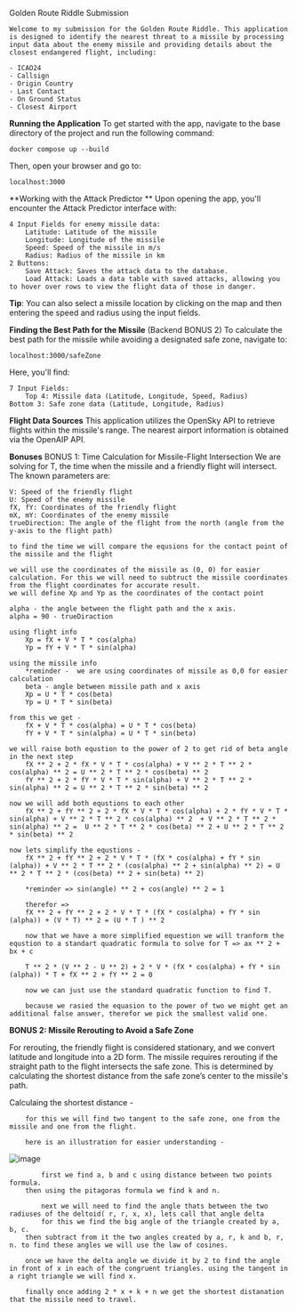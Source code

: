 Golden Route Riddle Submission

	Welcome to my submission for the Golden Route Riddle. This application is designed to identify the nearest threat to a missile by processing input data about the enemy missile and providing details about the 	closest endangered flight, including:

	- ICAO24
	- Callsign
	- Origin Country
	- Last Contact
	- On Ground Status
	- Closest Airport
 
**Running the Application**
To get started with the app, navigate to the base directory of the project and run the following command:

  	docker compose up --build
Then, open your browser and go to:

	localhost:3000

**Working with the Attack Predictor
**	Upon opening the app, you'll encounter the Attack Predictor interface with:
	
	4 Input Fields for enemy missile data:
		Latitude: Latitude of the missile
		Longitude: Longitude of the missile
		Speed: Speed of the missile in m/s
		Radius: Radius of the missile in km
	2 Buttons:
		Save Attack: Saves the attack data to the database.
		Load Attack: Loads a data table with saved attacks, allowing you to hover over rows to view the flight data of those in danger.
**Tip**: You can also select a missile location by clicking on the map and then entering the speed and radius using the input fields.

**Finding the Best Path for the Missile** (Backend BONUS 2)
To calculate the best path for the missile while avoiding a designated safe zone, navigate to:

	localhost:3000/safeZone

 Here, you'll find:

	7 Input Fields:
		Top 4: Missile data (Latitude, Longitude, Speed, Radius)
	Bottom 3: Safe zone data (Latitude, Longitude, Radius)
 
**Flight Data Sources**
This application utilizes the OpenSky API to retrieve flights within the missile's range. 
The nearest airport information is obtained via the OpenAIP API.

**Bonuses**
BONUS 1: Time Calculation for Missile-Flight Intersection
	We are solving for T, the time when the missile and a friendly flight will intersect. The known parameters are:
	
	V: Speed of the friendly flight
	U: Speed of the enemy missile
	fX, fY: Coordinates of the friendly flight
	mX, mY: Coordinates of the enemy missile
	trueDirection: The angle of the flight from the north (angle from the y-axis to the flight path)
 
	to find the time we will compare the equsions for the contact point of the missile and the flight 

	we will use the coordinates of the missile as (0, 0) for easier calculation. For this we will need to subtruct the missile coordinates from the flight coordinates for accurate result.
  	we will define Xp and Yp as the coordinates of the contact point

	alpha - the angle between the flight path and the x axis. 
 	alpha = 90 - trueDiraction
  
	using flight info
		Xp = fX + V * T * cos(alpha)
  		Yp = fY + V * T * sin(alpha)

 	using the missile info	
  		*reminder -  we are using coordinates of missile as 0,0 for easier calculation 
  		beta - angle between missile path and x axis
  		Xp = U * T * cos(beta)
		Yp = U * T * sin(beta)

  	from this we get - 
		fX + V * T * cos(alpha) = U * T * cos(beta)
  		fY + V * T * sin(alpha) = U * T * sin(beta)

 	we will raise both equstion to the power of 2 to get rid of beta angle in the next step
  		fX ** 2 + 2 * fX * V * T * cos(alpha) + V ** 2 * T ** 2 * cos(alpha) ** 2 = U ** 2 * T ** 2 * cos(beta) ** 2
		fY ** 2 + 2 * fY * V * T * sin(alpha) + V ** 2 * T ** 2 * sin(alpha) ** 2 = U ** 2 * T ** 2 * sin(beta) ** 2

  	now we will add both equstions to each other 
   		fX ** 2 + fY ** 2 + 2 * fX * V * T * cos(alpha) + 2 * fY * V * T * sin(alpha) + V ** 2 * T ** 2 * cos(alpha) ** 2  + V ** 2 * T ** 2 * sin(alpha) ** 2 =  U ** 2 * T ** 2 * cos(beta) ** 2 + U ** 2 * T ** 2 * sin(beta) ** 2

  	now lets simplify the equstions - 
   		fX ** 2 + fY ** 2 + 2 * V * T * (fX * cos(alpha) + fY * sin (alpha)) + V ** 2 * T ** 2 * (cos(alpha) ** 2 + sin(alpha) ** 2) = U ** 2 * T ** 2 * (cos(beta) ** 2 + sin(beta) ** 2)

   		*reminder => sin(angle) ** 2 + cos(angle) ** 2 = 1

  		therefor =>
		fX ** 2 + fY ** 2 + 2 * V * T * (fX * cos(alpha) + fY * sin (alpha)) + (V * T) ** 2 = (U * T ) ** 2

		now that we have a more simplified equestion we will tranform the equstion to a standart quadratic formula to solve for T => ax ** 2 + bx + c

  		T ** 2 * (V ** 2 - U ** 2) + 2 * V * (fX * cos(alpha) + fY * sin (alpha)) * T + fX ** 2 + fY ** 2 = 0

 		now we can just use the standard quadratic function to find T.

   		because we rasied the equasion to the power of two we might get an additional false answer, therefor we pick the smallest valid one.

**BONUS 2: Missile Rerouting to Avoid a Safe Zone**

For rerouting, the friendly flight is considered stationary, and we convert latitude and longitude into a 2D form. The missile requires rerouting if the straight path to the flight intersects the safe 	zone. This is determined by calculating the shortest distance from the safe zone’s center to the missile's path.

Calculaing the shortest distance - 

 		for this we will find two tangent to the safe zone, one from the missile and one from the flight.

		here is an illustration for easier understanding - 
![image](https://github.com/user-attachments/assets/af25de27-5328-4839-82d7-7b55f0c41417)
  
      		first we find a, b and c using distance between two points formula.
		then using the pitagoras formula we find k and n.

    		next we will need to find the angle thats between the two radiuses of the deltoid( r, r, x, x), lets call that angle delta
      		for this we find the big angle of the triangle created by a, b, c.
		then subtract from it the two angles created by a, r, k and b, r, n. to find these angles we will use the law of cosines.
  		
		once we have the delta angle we divide it by 2 to find the angle in front of x in each of the congruent triangles. using the tangent in a right triangle we will find x.

  		finally once adding 2 * x + k + n we get the shortest distanation that the missile need to travel.


